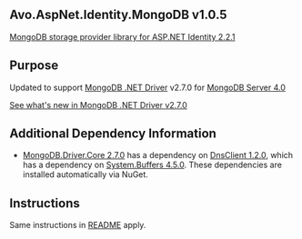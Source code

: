 ## Avo.AspNet.Identity.MongoDB v1.0.5 ##

[MongoDB storage provider library for ASP.NET Identity 2.2.1](https://www.nuget.org/packages/Avo.AspNet.Identity.MongoDB)

## Purpose ##

Updated to support [MongoDB .NET Driver](http://mongodb.github.io/mongo-csharp-driver/) v2.7.0 for [MongoDB Server 4.0](https://docs.mongodb.com/manual/release-notes/4.0/)

[See what's new in MongoDB .NET Driver v2.7.0](http://mongodb.github.io/mongo-csharp-driver/2.7/what_is_new/)

## Additional Dependency Information ##

* [MongoDB.Driver.Core 2.7.0](https://www.nuget.org/packages/MongoDB.Driver.Core/2.7.0) has a dependency on [DnsClient 1.2.0](https://www.nuget.org/packages/DnsClient/1.2.0), which has a dependency on [System.Buffers 4.5.0](https://www.nuget.org/packages/System.Buffers/4.5.0). These dependencies are installed automatically via NuGet.


## Instructions ##
Same instructions in [README](https://github.com/alsitebro/Avo-AspNet-Identity-MongoDB/blob/master/README.md) apply.